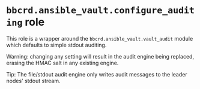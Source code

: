 `bbcrd.ansible_vault.configure_auditing` role
=============================================

This role is a wrapper around the `bbcrd.ansible_vault.vault_audit` module
which defaults to simple stdout auditing.

Warning: changing any setting will result in the audit engine being replaced,
erasing the HMAC salt in any existing engine.

Tip: The file/stdout audit engine only writes audit messages to the leader
nodes' stdout stream.
